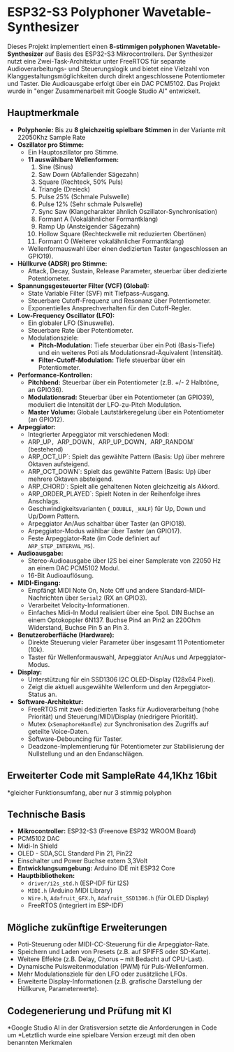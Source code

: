 # ESP32-S3 Polyphoner Wavetable-Synthesizer

Dieses Projekt implementiert einen **8-stimmigen polyphonen Wavetable-Synthesizer** auf Basis des ESP32-S3 Mikrocontrollers. Der Synthesizer nutzt eine Zwei-Task-Architektur unter FreeRTOS für separate Audioverarbeitungs- und Steuerungslogik und bietet eine Vielzahl von Klanggestaltungsmöglichkeiten durch direkt angeschlossene Potentiometer und Taster. Die Audioausgabe erfolgt über ein DAC PCM5102. Das Projekt wurde in "enger Zusammenarbeit mit Google Studio AI" entwickelt.

## Hauptmerkmale

*   **Polyphonie:** Bis zu **8 gleichzeitig spielbare Stimmen** in der Variante mit 22050Khz Sample Rate
*   **Oszillator pro Stimme:**
    *   Ein Hauptoszillator pro Stimme.
    *   **11 auswählbare Wellenformen:**
        1.  Sine (Sinus)
        2.  Saw Down (Abfallender Sägezahn)
        3.  Square (Rechteck, 50% Puls)
        4.  Triangle (Dreieck)
        5.  Pulse 25% (Schmale Pulswelle)
        6.  Pulse 12% (Sehr schmale Pulswelle)
        7.  Sync Saw (Klangcharakter ähnlich Oszillator-Synchronisation)
        8.  Formant A (Vokalähnlicher Formantklang)
        9.  Ramp Up (Ansteigender Sägezahn)
        10. Hollow Square (Rechteckwelle mit reduzierten Obertönen)
        11. Formant O (Weiterer vokalähnlicher Formantklang)
    *   Wellenformauswahl über einen dedizierten Taster (angeschlossen an GPIO19).
*   **Hüllkurve (ADSR) pro Stimme:**
    *   Attack, Decay, Sustain, Release Parameter, steuerbar über dedizierte Potentiometer.
*   **Spannungsgesteuerter Filter (VCF) (Global):**
    *   State Variable Filter (SVF) mit Tiefpass-Ausgang.
    *   Steuerbare Cutoff-Frequenz und Resonanz über Potentiometer.
    *   Exponentielles Ansprechverhalten für den Cutoff-Regler.
*   **Low-Frequency Oscillator (LFO):**
    *   Ein globaler LFO (Sinuswelle).
    *   Steuerbare Rate über Potentiometer.
    *   Modulationsziele:
        *   **Pitch-Modulation:** Tiefe steuerbar über ein Poti (Basis-Tiefe) und ein weiteres Poti als Modulationsrad-Äquivalent (Intensität).
        *   **Filter-Cutoff-Modulation:** Tiefe steuerbar über ein Potentiometer.
*   **Performance-Kontrollen:**
    *   **Pitchbend:** Steuerbar über ein Potentiometer (z.B. +/- 2 Halbtöne, an GPIO36).
    *   **Modulationsrad:** Steuerbar über ein Potentiometer (an GPIO39), moduliert die Intensität der LFO-zu-Pitch Modulation.
    *   **Master Volume:** Globale Lautstärkeregelung über ein Potentiometer (an GPIO12).
*   **Arpeggiator:**
    *   Integrierter Arpeggiator mit verschiedenen Modi:
    * ARP_UP`, `ARP_DOWN`, `ARP_UP_DOWN`, `ARP_RANDOM` (bestehend)
    *   ARP_OCT_UP`: Spielt das gewählte Pattern (Basis: Up) über mehrere Oktaven aufsteigend.
    *   ARP_OCT_DOWN`: Spielt das gewählte Pattern (Basis: Up) über mehrere Oktaven absteigend.
    *   ARP_CHORD`: Spielt alle gehaltenen Noten gleichzeitig als Akkord.
    *   ARP_ORDER_PLAYED`: Spielt Noten in der Reihenfolge ihres Anschlags.
    *   Geschwindigkeitsvarianten (`_DOUBLE`, `_HALF`) für Up, Down und Up/Down Pattern.
    *   Arpeggiator An/Aus schaltbar über Taster (an GPIO18).
    *   Arpeggiator-Modus wählbar über Taster (an GPIO17).
    *   Feste Arpeggiator-Rate (im Code definiert auf `ARP_STEP_INTERVAL_MS`).
*   **Audioausgabe:**
    *   Stereo-Audioausgabe über I2S bei einer Samplerate von 22050 Hz an einem DAC PCM5102 Modul.
    *   16-Bit Audioauflösung.
*   **MIDI-Eingang:**
    *   Empfängt MIDI Note On, Note Off und andere Standard-MIDI-Nachrichten über `Serial2` (RX an GPIO3).
    *   Verarbeitet Velocity-Informationen.
    *   Einfaches Midi-In Modul realisiert über eine 5pol. DIN Buchse an einem Optokoppler 6N137. Buchse Pin4 an Pin2 an 220Ohm Widerstand, Buchse Pin 5 an Pin 3.
*   **Benutzeroberfläche (Hardware):**
    *   Direkte Steuerung vieler Parameter über insgesamt 11 Potentiometer (10k).
    *   Taster für Wellenformauswahl, Arpeggiator An/Aus und Arpeggiator-Modus.
*   **Display:**
    *   Unterstützung für ein SSD1306 I2C OLED-Display (128x64 Pixel).
    *   Zeigt die aktuell ausgewählte Wellenform und den Arpeggiator-Status an.
*   **Software-Architektur:**
    *   FreeRTOS mit zwei dedizierten Tasks für Audioverarbeitung (hohe Priorität) und Steuerung/MIDI/Display (niedrigere Priorität).
    *   Mutex (`xSemaphoreHandle`) zur Synchronisation des Zugriffs auf geteilte Voice-Daten.
    *   Software-Debouncing für Taster.
    *   Deadzone-Implementierung für Potentiometer zur Stabilisierung der Nullstellung und an den Endanschlägen.
## Erweiterter Code mit SampleRate 44,1Khz 16bit
   *gleicher Funktionsumfang, aber nur 3 stimmig polyphon

## Technische Basis

*   **Mikrocontroller:** ESP32-S3 (Freenove ESP32 WROOM Board)
*   PCM5102 DAC
*   Midi-In Shield
*   OLED - SDA,SCL Standard Pin 21, Pin22
*   Einschalter und Power Buchse extern 3,3Volt
*   **Entwicklungsumgebung:** Arduino IDE mit ESP32 Core
*   **Hauptbibliotheken:**
    *   `driver/i2s_std.h` (ESP-IDF für I2S)
    *   `MIDI.h` (Arduino MIDI Library)
    *   `Wire.h`, `Adafruit_GFX.h`, `Adafruit_SSD1306.h` (für OLED Display)
    *   FreeRTOS (integriert im ESP-IDF)

## Mögliche zukünftige Erweiterungen

*   Poti-Steuerung oder MIDI-CC-Steuerung für die Arpeggiator-Rate.
*   Speichern und Laden von Presets (z.B. auf SPIFFS oder SD-Karte).
*   Weitere Effekte (z.B. Delay, Chorus – mit Bedacht auf CPU-Last).
*   Dynamische Pulsweitenmodulation (PWM) für Puls-Wellenformen.
*   Mehr Modulationsziele für den LFO oder zusätzliche LFOs.
*   Erweiterte Display-Informationen (z.B. grafische Darstellung der Hüllkurve, Parameterwerte).

  ## Codegenerierung und Prüfung mit KI
  *Google Studio AI in der Gratisversion setzte die Anforderungen in Code um
  *Letztlich wurde eine spielbare Version erzeugt mit den oben benannten Merkmalen
